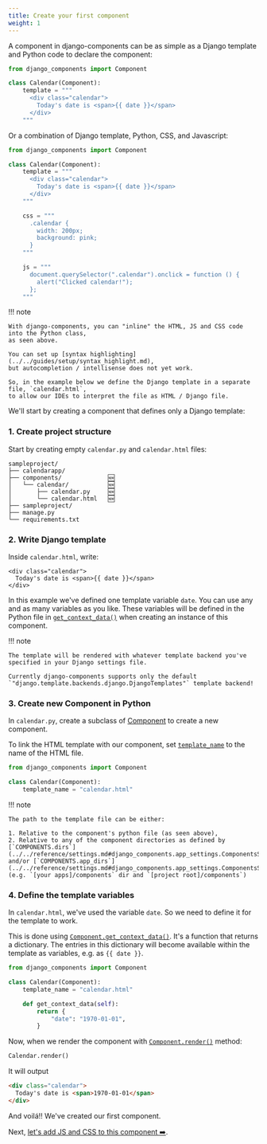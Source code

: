 ```yaml
---
title: Create your first component
weight: 1
---
```


A component in django-components can be as simple as a Django template and Python code to declare the component:

```py
from django_components import Component

class Calendar(Component):
    template = """
      <div class="calendar">
        Today's date is <span>{{ date }}</span>
      </div>
    """
```

Or a combination of Django template, Python, CSS, and Javascript:

```py
from django_components import Component

class Calendar(Component):
    template = """
      <div class="calendar">
        Today's date is <span>{{ date }}</span>
      </div>
    """

    css = """
      .calendar {
        width: 200px;
        background: pink;
      }
    """

    js = """
      document.querySelector(".calendar").onclick = function () {
        alert("Clicked calendar!");
      };
    """
```

!!! note

    With django-components, you can "inline" the HTML, JS and CSS code into the Python class,
    as seen above.

    You can set up [syntax highlighting](../../guides/setup/syntax_highlight.md),
    but autocompletion / intellisense does not yet work.

    So, in the example below we define the Django template in a separate file, `calendar.html`,
    to allow our IDEs to interpret the file as HTML / Django file.


We'll start by creating a component that defines only a Django template:

### 1. Create project structure

Start by creating empty `calendar.py` and `calendar.html` files:

```
sampleproject/
├── calendarapp/
├── components/             🆕
│   └── calendar/           🆕
│       ├── calendar.py     🆕
│       └── calendar.html   🆕
├── sampleproject/
├── manage.py
└── requirements.txt
```

### 2. Write Django template

Inside `calendar.html`, write:

```htmldjango title="[project root]/components/calendar/calendar.html"
<div class="calendar">
  Today's date is <span>{{ date }}</span>
</div>
```

In this example we've defined one template variable `date`. You can use any and as many variables as you like. These variables will be
defined in the Python file in [`get_context_data()`](../../../reference/api#django_components.Component.get_context_data)
when creating an instance of this component.

!!! note

    The template will be rendered with whatever template backend you've specified in your Django settings file.

    Currently django-components supports only the default `"django.template.backends.django.DjangoTemplates"` template backend!

### 3. Create new Component in Python

In `calendar.py`, create a subclass of [Component](../../../reference/api#django_components.Component)
to create a new component.

To link the HTML template with our component, set [`template_name`](../../../reference/api#django_components.Component.template_name)
to the name of the HTML file.

```python title="[project root]/components/calendar/calendar.py"
from django_components import Component

class Calendar(Component):
    template_name = "calendar.html"
```

!!! note

    The path to the template file can be either:

    1. Relative to the component's python file (as seen above),
    2. Relative to any of the component directories as defined by
    [`COMPONENTS.dirs`](../../reference/settings.md#django_components.app_settings.ComponentsSettings.dirs)
    and/or [`COMPONENTS.app_dirs`](../../reference/settings.md#django_components.app_settings.ComponentsSettings.app_dirs)
    (e.g. `[your apps]/components` dir and `[project root]/components`)

### 4. Define the template variables

In `calendar.html`, we've used the variable `date`. So we need to define it for the template to work.

This is done using [`Component.get_context_data()`](../../../reference/api#django_components.Component.get_context_data).
It's a function that returns a dictionary. The entries in this dictionary
will become available within the template as variables, e.g. as `{{ date }}`.

```python title="[project root]/components/calendar/calendar.py"
from django_components import Component

class Calendar(Component):
    template_name = "calendar.html"

    def get_context_data(self):
        return {
            "date": "1970-01-01",
        }
```

Now, when we render the component with [`Component.render()`](../../../reference/api#django_components.Component.render)
method:

```py
Calendar.render()
```

It will output

```html
<div class="calendar">
  Today's date is <span>1970-01-01</span>
</div>
```

And voilá!! We've created our first component.

Next, [let's add JS and CSS to this component ➡️](./adding_js_and_css.md).
